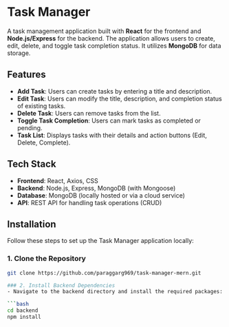 # Task Manager

A task management application built with **React** for the frontend and **Node.js/Express** for the backend. The application allows users to create, edit, delete, and toggle task completion status. It utilizes **MongoDB** for data storage.

## Features

- **Add Task**: Users can create tasks by entering a title and description.
- **Edit Task**: Users can modify the title, description, and completion status of existing tasks.
- **Delete Task**: Users can remove tasks from the list.
- **Toggle Task Completion**: Users can mark tasks as completed or pending.
- **Task List**: Displays tasks with their details and action buttons (Edit, Delete, Complete).

## Tech Stack

- **Frontend**: React, Axios, CSS
- **Backend**: Node.js, Express, MongoDB (with Mongoose)
- **Database**: MongoDB (locally hosted or via a cloud service)
- **API**: REST API for handling task operations (CRUD)

## Installation

Follow these steps to set up the Task Manager application locally:

### 1. Clone the Repository

```bash
git clone https://github.com/paraggarg969/task-manager-mern.git

### 2. Install Backend Dependencies
- Navigate to the backend directory and install the required packages: 

```bash
cd backend
npm install
